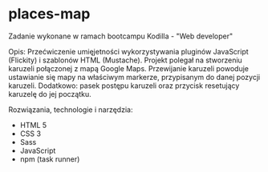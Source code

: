 # places-map

Zadanie wykonane w ramach bootcampu Kodilla - "Web developer"

Opis: Przećwiczenie umięjetności wykorzystywania pluginów JavaScript (Flickity) i szablonów HTML (Mustache).
Projekt polegał na stworzeniu karuzeli połączonej z mapą Google Maps. Przewijanie karuzeli powoduje ustawianie się mapy na właściwym markerze, przypisanym do danej pozycji karuzeli.
Dodatkowo: pasek postępu karuzeli oraz przycisk resetujący karuzelę do jej początku.

Rozwiązania, technologie i narzędzia:
- HTML 5
- CSS 3
- Sass
- JavaScript
- npm (task runner)

